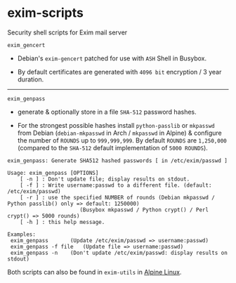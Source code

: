 # exim-scripts
Security shell scripts for Exim mail server

`exim_gencert` 

* Debian's `exim-gencert` patched for use with `ASH` Shell in Busybox. 

* By default certificates are generated with `4096 bit` encryption / 3 year duration.

____________________________________

`exim_genpass` 

* generate & optionally store in a file `SHA-512` password hashes. 

* For the strongest possible hashes install `python-passlib` or `mkpasswd` from Debian (`debian-mkpasswd` in Arch / `mkpasswd` in Alpine) & configure the number of `ROUNDS` up to `999,999,999`. By default `ROUNDS` are `1,250,000` (compared to the `SHA-512` default implementation of `5000 ROUNDS`). 
```
exim_genpass: Generate SHA512 hashed passwords [ in /etc/exim/passwd ]

Usage: exim_genpass [OPTIONS]
	[ -n ] : Don't update file; display results on stdout.
	[ -f ] : Write username:passwd to a different file. (default: /etc/exim/passwd)
	[ -r ] : use the specified NUMBER of rounds (Debian mkpasswd / Python passlib() only => default: 1250000)
					   (Busybox mkpasswd / Python crypt() / Perl crypt() => 5000 rounds)
	[ -h ] : this help message.

Examples:
 exim_genpass		(Update /etc/exim/passwd => username:passwd)
 exim_genpass -f file	(Update file => username:passwd)
 exim_genpass -n	(Don't update /etc/exim/passwd: display results on stdout)
```
Both scripts can also be found in `exim-utils` in [Alpine Linux](https://alpinelinux.org/).
